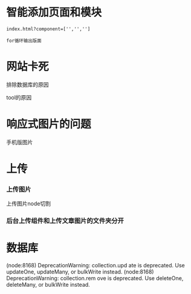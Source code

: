 
# 智能添加页面和模块

```
index.html?component=['','','']

for循环输出版面
```

# 网站卡死

排除数据库的原因

tool的原因

# 响应式图片的问题
手机版图片

# 上传
### 上传图片

上传图片node切割

### 后台上传组件和上传文章图片的文件夹分开

# 数据库

(node:8168) DeprecationWarning: collection.upd
ate is deprecated. Use updateOne, updateMany,
or bulkWrite instead.
(node:8168) DeprecationWarning: collection.rem
ove is deprecated. Use deleteOne, deleteMany,
or bulkWrite instead.

